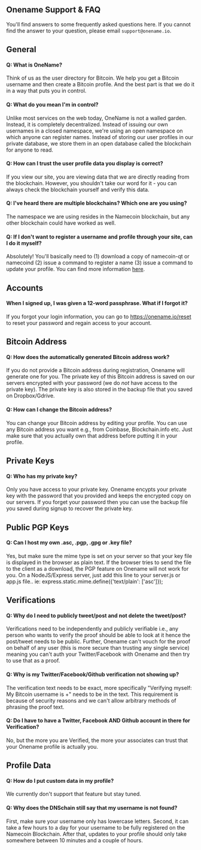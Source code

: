 ## Onename Support & FAQ

You'll find answers to some frequently asked questions here. If you cannot find the answer to your question, please email `support@onename.io`.

## General

#### Q: What is OneName?

Think of us as the user directory for Bitcoin. We help you get a Bitcoin username and then create a Bitcoin profile. And the best part is that we do it in a way that puts you in control.

#### Q: What do you mean I'm in control?

Unlike most services on the web today, OneName is not a walled garden. Instead, it is completely decentralized. Instead of issuing our own usernames in a closed namespace, we're using an open namespace on which anyone can register names. Instead of storing our user profiles in our private database, we store them in an open database called the blockchain for anyone to read.

#### Q: How can I trust the user profile data you display is correct?

If you view our site, you are viewing data that we are directly reading from the blockchain. However, you shouldn't take our word for it - you can always check the blockchain yourself and verify this data.

#### Q: I've heard there are multiple blockchains? Which one are you using?

The namespace we are using resides in the Namecoin blockchain, but any other blockchain could have worked as well.

#### Q: If I don't want to register a username and profile through your site, can I do it myself?

Absolutely! You'll basically need to (1) download a copy of namecoin-qt or namecoind (2) issue a command to register a name (3) issue a command to update your profile. You can find more information [here](http://github.com/opennamesystem).

## Accounts

#### When I signed up, I was given a 12-word passphrase. What if I forgot it?

If you forgot your login information, you can go to https://onename.io/reset to reset your password and regain access to your account.

## Bitcoin Address

#### Q: How does the automatically generated Bitcoin address work?</a>

If you do not provide a Bitcoin address during registration, Onename will generate one for you. The private key of this Bitcoin address is saved on our servers encrypted with your password (we do *not* have access to the private key). The private key is also stored in the backup file that you saved on Dropbox/Gdrive.

#### Q: How can I change the Bitcoin address?</a>

You can change your Bitcoin address by editing your profile. You can use any Bitcoin address you want e.g., from Coinbase, Blockchain.info etc. Just make sure that you actually own that address before putting it in your profile.

## Private Keys

#### Q: Who has my private key? 

Only you have access to your private key. Onename encypts your private key with the password that you provided and keeps the encrypted copy on our servers. If you forget your password then you can use the backup file you saved during signup to recover the private key. 

## Public PGP Keys

#### Q: Can I host my own .asc, .pgp, .gpg or .key file? 

Yes, but make sure the mime type is set on your server so that your key file is displayed in the browser as plain text. If the browser tries to send the file to the client as a download, the PGP feature on Onename will not work for you. On a NodeJS/Express server, just add this line to your server.js or app.js file.. ie: 
express.static.mime.define({'text/plain': ['asc']});

## Verifications

#### Q: Why do I need to publicly tweet/post and not delete the tweet/post?

Verifications need to be independently and publicly verifiable i.e., any person who wants to verify the proof should be able to look at it hence the post/tweet needs to be public. Further, Onename can't vouch for the proof on behalf of any user (this is more secure than trusting any single service) meaning you can't auth your Twitter/Facebook with Onename and then try to use that as a proof.

#### Q: Why is my Twitter/Facebook/Github verification not showing up?

The verification text needs to be exact, more specifically "Verifying myself: My Bitcoin username is +<username>" needs to be in the text. This requirement is because of security reasons and we can't allow arbitrary methods of phrasing the proof text. 

#### Q: Do I have to have a Twitter, Facebook AND Github account in there for Verification?

No, but the more you are Verified, the more your associates can trust that your Onename profile is actually you.

## Profile Data

#### Q: How do I put custom data in my profile?

We currently don't support that feature but stay tuned.

#### Q: Why does the DNSchain still say that my username is not found?

First, make sure your username only has lowercase letters. Second, it can take a few hours to a day for your username to be fully registered on the Namecoin Blockchain. After that, updates to your profile should only take somewhere between 10 minutes and a couple of hours.

